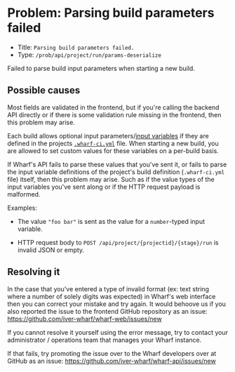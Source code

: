 # Problem: Parsing build parameters failed

<!-- panels:start -->

<!-- div:right-panel -->

- Title: `Parsing build parameters failed.`
- Type: `/prob/api/project/run/params-deserialize`

<!-- div:left-panel -->

Failed to parse build input parameters when starting a new build.

<!-- panels:end -->

## Possible causes

<!-- panels:start -->

<!-- div:left-panel -->

Most fields are validated in the frontend, but if you're calling the backend API
directly or if there is some validation rule missing in the frontend, then this
problem may arise.

Each build allows optional input parameters/[input variables](/usage-wharfyml/variables/input-variables.md)
if they are defined in the projects [`.wharf-ci.yml`](/usage-wharfyml/) file.
When starting a new build, you are allowed to set custom values for these
variables on a per-build basis.

If Wharf's API fails to parse these values that you've sent it, or fails to
parse the input variable definitions of the project's build definition
(`.wharf-ci.yml` file) itself, then this problem may arise.
Such as if the value types of the input variables you've sent along or if the
HTTP request payload is malformed.

<!-- div:right-panel -->

Examples:

- The value `"foo bar"` is sent as the value for a `number`-typed input
  variable. 

- HTTP request body to `POST /api/project/{projectid}/{stage}/run` is invalid
  JSON or empty.

<!-- panels:end -->

## Resolving it

In the case that you've entered a type of invalid format (ex: text string where
a number of solely digits was expected) in Wharf's web interface then you can
correct your mistake and try again. It would behoove us if you also reported the
issue to the frontend GitHub repository as an issue: <https://github.com/iver-wharf/wharf-web/issues/new>

If you cannot resolve it yourself using the error message, try to contact your
administrator / operations team that manages your Wharf instance.

If that fails, try promoting the issue over to the Wharf developers over at
GitHub as an issue: <https://github.com/iver-wharf/wharf-api/issues/new>
